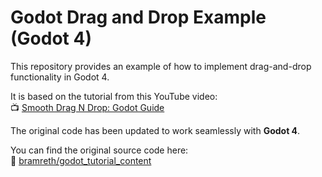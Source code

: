 # Godot Drag and Drop Example (Godot 4)

This repository provides an example of how to implement drag-and-drop functionality in Godot 4.

It is based on the tutorial from this YouTube video:  
📺 [Smooth Drag N Drop: Godot Guide](https://www.youtube.com/watch?v=iSpWZzL2i1o)

The original code has been updated to work seamlessly with **Godot 4**.

You can find the original source code here:  
🔗 [bramreth/godot_tutorial_content](https://github.com/bramreth/godot_tutorial_content)
